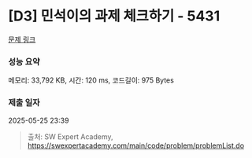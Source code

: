 # [D3] 민석이의 과제 체크하기 - 5431 

[문제 링크](https://swexpertacademy.com/main/code/problem/problemDetail.do?contestProbId=AWVl3rWKDBYDFAXm) 

### 성능 요약

메모리: 33,792 KB, 시간: 120 ms, 코드길이: 975 Bytes

### 제출 일자

2025-05-25 23:39



> 출처: SW Expert Academy, https://swexpertacademy.com/main/code/problem/problemList.do